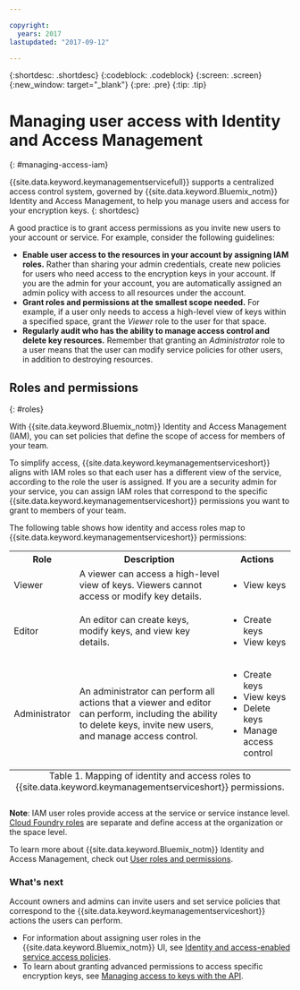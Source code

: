 ```yaml
---

copyright:
  years: 2017
lastupdated: "2017-09-12"

---
```


{:shortdesc: .shortdesc}
{:codeblock: .codeblock}
{:screen: .screen}
{:new_window: target="_blank"}
{:pre: .pre}
{:tip: .tip}

# Managing user access with Identity and Access Management
{: #managing-access-iam}

{{site.data.keyword.keymanagementservicefull}} supports a centralized access control system, governed by {{site.data.keyword.Bluemix_notm}} Identity and Access Management, to help you manage users and access for your encryption keys.
{: shortdesc}

A good practice is to grant access permissions as you invite new users to your account or service. For example, consider the following guidelines:

- **Enable user access to the resources in your account by assigning IAM roles.**
    Rather than sharing your admin credentials, create new policies for users who need access to the encryption keys in your account. If you are the admin for your account, you are automatically assigned an admin policy with access to all resources under the account.
- **Grant roles and permissions at the smallest scope needed.**
    For example, if a user only needs to access a high-level view of keys within a specified space, grant the _Viewer_ role to the user for that space.
- **Regularly audit who has the ability to manage access control and delete key resources.**
    Remember that granting an _Administrator_ role to a user means that the user can modify service policies for other users, in addition to destroying resources.

## Roles and permissions
{: #roles}

With {{site.data.keyword.Bluemix_notm}} Identity and Access Management (IAM), you can set policies that define the scope of access for members of your team.

To simplify access, {{site.data.keyword.keymanagementserviceshort}} aligns with IAM roles so that each user has a different view of the service, according to the role the user is assigned. If you are a security admin for your service, you can assign IAM roles that correspond to the specific {{site.data.keyword.keymanagementserviceshort}} permissions you want to grant to members of your team.

The following table shows how identity and access roles map to {{site.data.keyword.keymanagementserviceshort}} permissions:
<table>
  <tr>
    <th>Role</th>
    <th>Description</th>
    <th>Actions</th>
  </tr>
  <tr>
    <td>Viewer</td>
    <td>A viewer can access a high-level view of keys. Viewers cannot access or modify key details.</td>
    <td>
      <ul>
        <li>View keys</li>
      </ul>
    </td>
  </tr>
  <tr>
    <td>Editor</td>
    <td>An editor can create keys, modify keys, and view key details.</td>
    <td>
      <ul>
        <li>Create keys</li>
        <li>View keys</li>
      </ul>
    </td>
  </tr>
  <tr>
    <td>Administrator</td>
    <td>An administrator can perform all actions that a viewer and editor can perform, including the ability to delete keys, invite new users, and manage access control. </td>
    <td>
      <ul>
        <li>Create keys</li>
        <li>View keys</li>
        <li>Delete keys</li>
        <li>Manage access control</li>
      </ul>
    </td>
  </tr>
  <caption style="caption-side:bottom;">Table 1. Mapping of identity and access roles to {{site.data.keyword.keymanagementserviceshort}} permissions.</caption>
</table>

**Note**: IAM user roles provide access at the service or service instance level. [Cloud Foundry roles](/docs/iam/users_roles.html#cfroles) are separate and define access at the organization or the space level.

To learn more about {{site.data.keyword.Bluemix_notm}} Identity and Access Management, check out [User roles and permissions](/docs/iam/users_roles.html#iamusermanpol).

### What's next

Account owners and admins can invite users and set service policies that correspond to the {{site.data.keyword.keymanagementserviceshort}} actions the users can perform.

- For information about assigning user roles in the {{site.data.keyword.Bluemix_notm}} UI, see [Identity and access-enabled service access policies](/docs/iam/iamusermanage.html#iammanidaccser).
- To learn about granting advanced permissions to access specific encryption keys, see [Managing access to keys with the API](keyprotect_manage_access_api.html).
